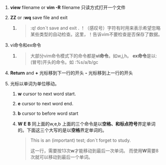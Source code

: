 1. **view** filename   or  **vim -R** filename   只读方式打开一个文件

2. **ZZ**  or  **:wq**    save file and exit

   1. > :q!   don`t  save and exit .    ！（感叹号）字符有时用来表示希望忽略某些类型的自动检查。这里，！告诉vim不要检查是否保存了数据。

3. vi命令和ex命令

   1. > 大部分vim命令模式下的命令都是**vi命令**。如w,j,h。   **ex命令**是以:(冒号)开头的命令。如 :%s/a/b/gc

4. **Return**  and    **+**  光标移到下一行的开头         **-**  光标移到上一行的开头

5. 光标以单词为单位移动。

   1. **w**  cursor to next word start.        

   2. **e**  cursor to next word end.      

   3. **b**  cursor to before word start

   4. **W**  **E**  **B**  同上面的w,e,b  上面的三个命令是以**空格、和标点符号**界定单词的。下面这三个大写的是以**空格**界定单词的。

      > This is an (important) test; don`t forget to study.
      >
      > 这一行，需要按13次**w**才能移动到最后一次单词。 而使用**W**需要8次就可以移动到最后一个单词。